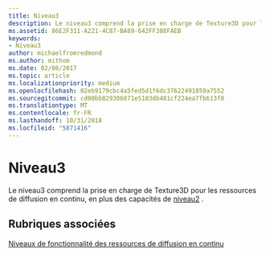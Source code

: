 ```yaml
---
title: Niveau3
description: Le niveau3 comprend la prise en charge de Texture3D pour les ressources de diffusion en continu, en plus des capacités de niveau2.
ms.assetid: 86E2F311-A221-4C87-BA89-642FF388FAEB
keywords:
- Niveau3
author: michaelfromredmond
ms.author: mithom
ms.date: 02/08/2017
ms.topic: article
ms.localizationpriority: medium
ms.openlocfilehash: 02eb9179cbc4a5fed5d1f6dc37622491859a7552
ms.sourcegitcommit: cd00bb829306871e5103db481cf224ea7fb613f0
ms.translationtype: MT
ms.contentlocale: fr-FR
ms.lasthandoff: 10/31/2018
ms.locfileid: "5871416"
---
```

# <a name="tier-3"></a>Niveau3


Le niveau3 comprend la prise en charge de Texture3D pour les ressources de diffusion en continu, en plus des capacités de [niveau2](tier-2.md) .

## <a name="span-idrelated-topicsspanrelated-topics"></a><span id="related-topics"></span>Rubriques associées


[Niveaux de fonctionnalité des ressources de diffusion en continu](streaming-resources-features-tiers.md)

 

 




